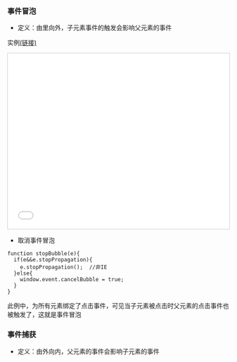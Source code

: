 ### 事件冒泡
+ 定义：由里向外，子元素事件的触发会影响父元素的事件

实例[(链接)](http://ybo.codenest.top/js-note/html/bubble.html)
<iframe style="overflow:hidden;height:400px;width:100%;border:1px solid #ccc" class="yboflag" src="html/bubble.html"></iframe>


+ 取消事件冒泡
```
function stopBubble(e){
  if(e&&e.stopPropagation){
    e.stopPropagation();  //非IE
  }else{
    window.event.cancelBubble = true;
  }
}
```

此例中，为所有元素绑定了点击事件，可见当子元素被点击时父元素的点击事件也被触发了，这就是事件冒泡

### 事件捕获
+ 定义：由外向内，父元素的事件会影响子元素的事件
